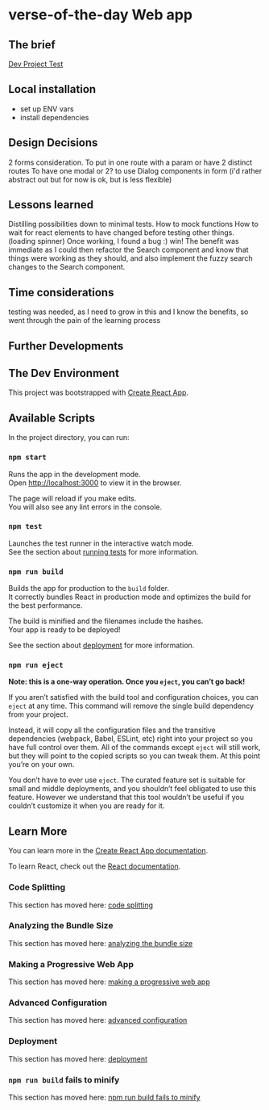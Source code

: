 # verse-of-the-day Web app

## The brief

[Dev Project Test](https://onesheep.org/developer-project-test)

## Local installation

* set up ENV vars
* install dependencies

## Design Decisions

2 forms consideration.
To put in one route with a param or have 2 distinct routes
To have one modal or 2?
to use Dialog components in form (i'd rather abstract out but for now is ok, but is less flexible)

## Lessons learned

Distilling possibilities down to minimal tests.
How to mock functions
How to wait for react elements to have changed before testing other things. (loading spinner)
Once working, I found a bug :) win!
The benefit was immediate as I could then refactor the Search component and know that things were working as they should,
and also implement the fuzzy search changes to the Search component.

## Time considerations

testing was needed, as I need to grow in this and I know the benefits, so went through the pain of the learning process

## Further Developments

## The Dev Environment

This project was bootstrapped with [Create React App](https://github.com/facebook/create-react-app).

## Available Scripts

In the project directory, you can run:

### `npm start`

Runs the app in the development mode.<br />
Open [http://localhost:3000](http://localhost:3000) to view it in the browser.

The page will reload if you make edits.<br />
You will also see any lint errors in the console.

### `npm test`

Launches the test runner in the interactive watch mode.<br />
See the section about [running tests](https://facebook.github.io/create-react-app/docs/running-tests) for more information.

### `npm run build`

Builds the app for production to the `build` folder.<br />
It correctly bundles React in production mode and optimizes the build for the best performance.

The build is minified and the filenames include the hashes.<br />
Your app is ready to be deployed!

See the section about [deployment](https://facebook.github.io/create-react-app/docs/deployment) for more information.

### `npm run eject`

**Note: this is a one-way operation. Once you `eject`, you can’t go back!**

If you aren’t satisfied with the build tool and configuration choices, you can `eject` at any time. This command will remove the single build dependency from your project.

Instead, it will copy all the configuration files and the transitive dependencies (webpack, Babel, ESLint, etc) right into your project so you have full control over them. All of the commands except `eject` will still work, but they will point to the copied scripts so you can tweak them. At this point you’re on your own.

You don’t have to ever use `eject`. The curated feature set is suitable for small and middle deployments, and you shouldn’t feel obligated to use this feature. However we understand that this tool wouldn’t be useful if you couldn’t customize it when you are ready for it.

## Learn More

You can learn more in the [Create React App documentation](https://facebook.github.io/create-react-app/docs/getting-started).

To learn React, check out the [React documentation](https://reactjs.org/).

### Code Splitting

This section has moved here: [code splitting](https://facebook.github.io/create-react-app/docs/code-splitting)

### Analyzing the Bundle Size

This section has moved here: [analyzing the bundle size](https://facebook.github.io/create-react-app/docs/analyzing-the-bundle-size)

### Making a Progressive Web App

This section has moved here: [making a progressive web app](https://facebook.github.io/create-react-app/docs/making-a-progressive-web-app)

### Advanced Configuration

This section has moved here: [advanced configuration](https://facebook.github.io/create-react-app/docs/advanced-configuration)

### Deployment

This section has moved here: [deployment](https://facebook.github.io/create-react-app/docs/deployment)

### `npm run build` fails to minify

This section has moved here: [npm run build fails to minify](https://facebook.github.io/create-react-app/docs/troubleshooting#npm-run-build-fails-to-minify)
